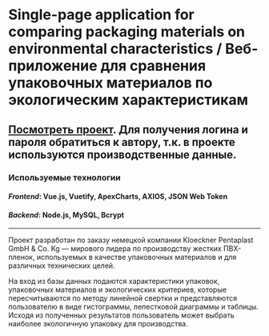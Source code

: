 # Single-page application for comparing packaging materials on environmental characteristics / Веб-приложение для сравнения упаковочных материалов по экологическим характеристикам

[Посмотреть проект](http://37.46.135.200/ "Ссылка на проект"). Для получения логина и пароля обратиться к автору, т.к. в проекте используются производственные данные.
---
### Используемые технологии ###
#### *Frontend*: Vue.js, Vuetify, ApexCharts, AXIOS, JSON Web Token ####
#### *Backend*: Node.js, MySQL, Bcrypt ####
---
Проект разработан по заказу немецкой компании Kloeckner Pentaplast GmbH & Co. Kg — мирового лидера по производству жестких ПВХ-пленок, используемых в качестве упаковочных материалов и для различных технических целей. 

На вход из базы данных подаются характеристики упаковок, упаковочных материалов и экологических критериев, которые пересчитываются по методу линейной свертки и представляются пользователю в виде гистограммы, лепестковой диаграммы и таблицы.
Исходя из полученных результатов пользователь может выбрать наиболее экологичную упаковку для производства.

